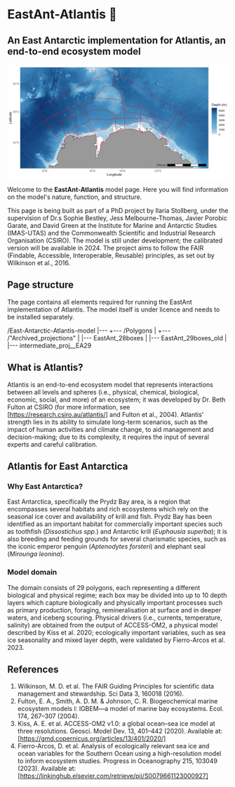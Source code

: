 # EastAnt-Atlantis :penguin:
## An East Antarctic implementation for Atlantis, an end-to-end ecosystem model

![model](https://github.com/East-Antarctic-Atlantis-model/EADocumentation/blob/main/figures/img.png)

Welcome to the **EastAnt-Atlantis** model page. Here you will find information on the model's nature, function, and structure.

This page is being built as part of a PhD project by Ilaria Stollberg, under the supervision of Dr.s Sophie Bestley, Jess Melbourne-Thomas, Javier Porobic Garate, and David Green at the Institute for Marine and Antarctic Studies (IMAS-UTAS) and the Commonwealth Scientific and Industrial Research Organisation (CSIRO). The model is still under development; the calibrated version will be available in 2024. 
The project aims to follow the FAIR (Findable, Accessible, Interoperable, Reusable) principles, as set out by Wilkinson et al., 2016.

## Page structure
The page contains all elements required for running the EastAnt implementation of Atlantis. The model itself is under licence and needs to be installed separately.

/East-Antarctic-Atlantis-model
|--- 
+--- /Polygons
|     +--- /"Archived_projections"
|          |--- EastAnt_28boxes
|          |--- EastAnt_29boxes_old
|          |--- intermediate_proj__EA29


## What is Atlantis?
Atlantis is an end-to-end ecosystem model that represents interactions between all levels and spheres (i.e., physical, chemical, biological, economic, social, and more) of an ecosystem; it was developed by Dr. Beth Fulton at CSIRO (for more information, see [https://research.csiro.au/atlantis/] and Fulton et al., 2004). Atlantis' strength lies in its ability to simulate long-term scenarios, such as the impact of human activities and climate change, to aid management and decision-making; due to its complexity, it requires the input of several experts and careful calibration.

## Atlantis for East Antarctica
### Why East Antarctica?
East Antarctica, specifically the Prydz Bay area, is a region that encompasses several habitats and rich ecosystems which rely on the seasonal ice cover and availability of krill and fish. Prydz Bay has been identified as an important habitat for commercially important species such as toothfish (*Dissostichus spp.*) and Antarctic krill (*Euphausia superba*); it is also breeding and feeding grounds for several charismatic species, such as the iconic emperor penguin (*Aptenodytes forsteri*) and elephant seal (*Mirounga leonina*). 

### Model domain
The domain consists of 29 polygons, each representing a different biological and physical regime; each box may be divided into up to 10 depth layers which capture biologically and physically important processes such as primary production, foraging, remineralisation at surface and in deeper waters, and iceberg scouring. Physical drivers (i.e., currents, temperature, salinity) are obtained from the output of ACCESS-OM2, a physical model described by Kiss et al. 2020; ecologically important variables, such as sea ice seasonality and mixed layer depth, were validated by Fierro-Arcos et al. 2023.

## References
1. Wilkinson, M. D. et al. The FAIR Guiding Principles for scientific data management and stewardship. Sci Data 3, 160018 (2016).
2. Fulton, E. A., Smith, A. D. M. & Johnson, C. R. Biogeochemical marine ecosystem models I: IGBEM—a model of marine bay ecosystems. Ecol. 174, 267–307 (2004).
3. Kiss, A. E. et al. ACCESS-OM2 v1.0: a global ocean–sea ice model at three resolutions. Geosci. Model Dev. 13, 401–442 (2020). Available at: [https://gmd.copernicus.org/articles/13/401/2020/]
4. Fierro-Arcos, D. et al. Analysis of ecologically relevant sea ice and ocean variables for the Southern Ocean using a high-resolution model to inform ecosystem studies. Progress in Oceanography 215, 103049 (2023). Available at: [https://linkinghub.elsevier.com/retrieve/pii/S0079661123000927]



